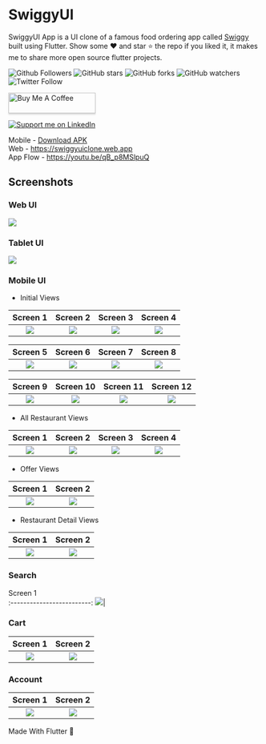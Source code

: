 # SwiggyUI

SwiggyUI App is a UI clone of a famous food ordering app called [Swiggy](https://play.google.com/store/apps/details?id=in.swiggy.android) built using Flutter. Show some ❤️ and star ⭐ the repo if you liked it, it makes me to share more open source flutter projects.

![Github Followers](https://img.shields.io/github/followers/vinothvino42?label=Follow&style=social)
![GitHub stars](https://img.shields.io/github/stars/vinothvino42/SwiggyUI?style=social)
![GitHub forks](https://img.shields.io/github/forks/vinothvino42/SwiggyUI?style=social)
![GitHub watchers](https://img.shields.io/github/watchers/vinothvino42/SwiggyUI?style=social)
![Twitter Follow](https://img.shields.io/twitter/follow/venkykumar0006?label=Follow&style=social)

<a href="https://www.buymeacoffee.com/venkykumar0006" target="_blank"><img src="https://www.buymeacoffee.com/assets/img/custom_images/orange_img.png" alt="Buy Me A Coffee" style="height: 41px !important;width: 174px !important;box-shadow: 0px 3px 2px 0px rgba(190, 190, 190, 0.5) !important;-webkit-box-shadow: 0px 3px 2px 0px rgba(190, 190, 190, 0.5) !important;" ></a>

<a href="https://www.linkedin.com/in/venkykumar0006/">
    <img src="https://img.shields.io/badge/Support-Recommend%2FEndorse%20me%20on%20Linkedin-blue?style=for-the-badge&logo=linkedin" alt="Support me on LinkedIn" /></a>
    
Mobile - [Download APK](https://drive.google.com/drive/folders/1F9EONv5y_Y9xetBeXSqMBjH9eilglb8v?usp=sharing)  
Web - https://swiggyuiclone.web.app  
App Flow - https://youtu.be/qB_p8MSlpuQ  

## Screenshots

### Web UI
![](screenshots/swiggy_web_ui.png)

### Tablet UI
![](screenshots/swiggy_tablet_ui.png)

### Mobile UI

- Initial Views

Screen 1               |  Screen 2                       | Screen 3                            |  Screen 4 
:-------------------------:|:-------------------------:|:-------------------------:|:-------------------------:
![](screenshots/swiggy1.jpg)|![](screenshots/swiggy2.jpg)|![](screenshots/swiggy3.jpg)|![](screenshots/swiggy4.jpg)|

Screen 5               |  Screen 6                       | Screen 7                            |  Screen 8 
:-------------------------:|:-------------------------:|:-------------------------:|:-------------------------:
![](screenshots/swiggy5.jpg)|![](screenshots/swiggy6.jpg)|![](screenshots/swiggy7.jpg)|![](screenshots/swiggy8.jpg)|

Screen 9               |  Screen 10                       | Screen 11                            |  Screen 12 
:-------------------------:|:-------------------------:|:-------------------------:|:-------------------------:
![](screenshots/genie.jpg)|![](screenshots/grocery.jpg)|![](screenshots/meat.jpg)|![](screenshots/indian-food.jpg)|

- All Restaurant Views

Screen 1               |  Screen 2                       | Screen 3                             |  Screen 4                    
:-------------------------:|:-------------------------:|:-------------------------:|:-------------------------:
![](screenshots/all-restaurant1.jpg)|![](screenshots/all-restaurant2.jpg)|![](screenshots/all-restaurant3.jpg)|![](screenshots/all-restaurant4.jpg)|

- Offer Views

Screen 1               |  Screen 2                                 
:-------------------------:|:-------------------------:
![](screenshots/offers1.jpg)|![](screenshots/offers2.jpg)|

- Restaurant Detail Views

Screen 1               |  Screen 2                                 
:-------------------------:|:-------------------------:
![](screenshots/restaurant-detail1.jpg)|![](screenshots/restaurant-detail2.jpg)|

### Search

Screen 1                                  
:-------------------------:
![](screenshots/search.jpg)|

### Cart

Screen 1               |  Screen 2                                 
:-------------------------:|:-------------------------:
![](screenshots/cart1.jpg)|![](screenshots/cart2.jpg)|

### Account

Screen 1               |  Screen 2                                 
:-------------------------:|:-------------------------:
![](screenshots/account1.jpg)|![](screenshots/account2.jpg)|


<p align="justify">
  Made With Flutter 💙
</p>

